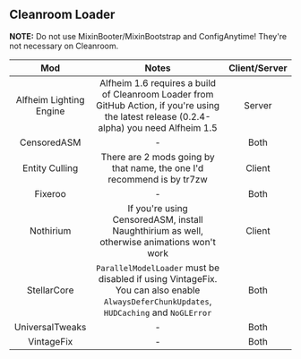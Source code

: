 ## Cleanroom Loader

**NOTE:** Do not use MixinBooter/MixinBootstrap and ConfigAnytime! They're not necessary on Cleanroom.

| Mod | Notes | Client/Server |
|:---:|:---:|:---:|
| Alfheim Lighting Engine | Alfheim 1.6 requires a build of Cleanroom Loader from GitHub Action, if you're using the latest release (0.2.4-alpha) you need Alfheim 1.5 | Server |
| CensoredASM | - | Both |
| Entity Culling | There are 2 mods going by that name, the one I'd recommend is by tr7zw | Client |
| Fixeroo | - | Both |
| Nothirium | If you're using CensoredASM, install Naughthirium as well, otherwise animations won't work | Client |
| StellarCore | `ParallelModelLoader` must be disabled if using VintageFix. You can also enable `AlwaysDeferChunkUpdates`, `HUDCaching` and `NoGLError` | Both |
| UniversalTweaks | - | Both |
| VintageFix | - | Both |
